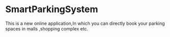 # SmartParkingSystem
This is a new online application,In which you can directly book your parking spaces in malls ,shopping complex etc.
